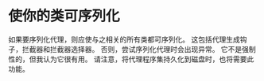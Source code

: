 # 使你的类可序列化

如果要序列化代理，则应使与之相关的所有类都可序列化。 这包括代理生成钩子，拦截器和拦截器选择器。 否则，尝试序列化代理时会出现异常。 它不是强制性的，但我认为它很有用。 请注意，将代理程序集持久化到磁盘时，也将需要此功能。
